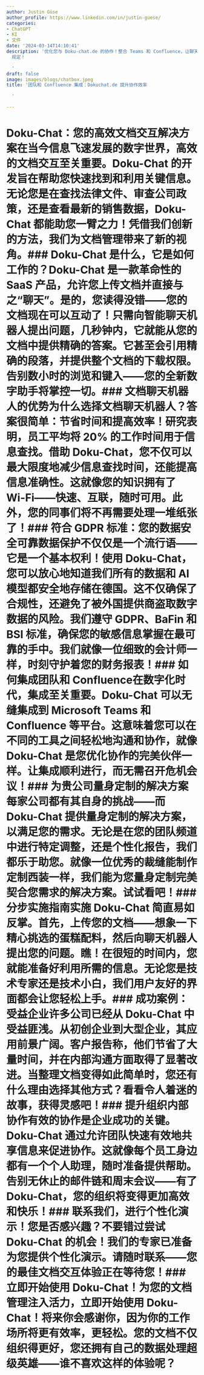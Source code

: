 ```yaml
---
author: Justin Güse
author_profile: https://www.linkedin.com/in/justin-guese/
categories:
- ChatGPT
- KI
- 文件
date: '2024-03-14T14:10:41'
description: '优化您与 Doku-chat.de 的协作！整合 Teams 和 Confluence，让聊天机器人快速访问文档和答案 – 符合 GDPR
  规定！

  '
draft: false
image: images/blogs/chatbox.jpeg
title: '团队和 Confluence 集成：Dokuchat.de 提升协作效率

  '

---
```

# Doku-Chat：您的高效文档交互解决方案在当今信息飞速发展的数字世界，高效的文档交互至关重要。Doku-Chat 的开发旨在帮助您快速找到和利用关键信息。无论您是在查找法律文件、审查公司政策，还是查看最新的销售数据，Doku-Chat 都能助您一臂之力！凭借我们创新的方法，我们为文档管理带来了新的视角。### Doku-Chat 是什么，它是如何工作的？Doku-Chat 是一款革命性的 SaaS 产品，允许您上传文档并直接与之“聊天”。是的，您读得没错——您的文档现在可以互动了！只需向智能聊天机器人提出问题，几秒钟内，它就能从您的文档中提供精确的答案。它甚至会引用精确的段落，并提供整个文档的下载权限。告别数小时的浏览和键入——您的全新数字助手将掌控一切。### 文档聊天机器人的优势为什么选择文档聊天机器人？答案很简单：节省时间和提高效率！研究表明，员工平均将 20% 的工作时间用于信息查找。借助 Doku-Chat，您不仅可以最大限度地减少信息查找时间，还能提高信息准确性。这就像您的知识拥有了 Wi-Fi——快速、互联，随时可用。此外，您的同事们将不再需要处理一堆纸张了！### 符合 GDPR 标准：您的数据安全可靠数据保护不仅仅是一个流行语——它是一个基本权利！使用 Doku-Chat，您可以放心地知道我们所有的数据和 AI 模型都安全地存储在德国。这不仅确保了合规性，还避免了被外国提供商盗取数字数据的风险。我们遵守 GDPR、BaFin 和 BSI 标准，确保您的敏感信息掌握在最可靠的手中。我们就像一位细致的会计师一样，时刻守护着您的财务报表！### 如何集成团队和 Confluence在数字化时代，集成至关重要。Doku-Chat 可以无缝集成到 Microsoft Teams 和 Confluence 等平台。这意味着您可以在不同的工具之间轻松地沟通和协作，就像 Doku-Chat 是您优化协作的完美伙伴一样。让集成顺利进行，而无需召开危机会议！### 为贵公司量身定制的解决方案每家公司都有其自身的挑战——而 Doku-Chat 提供量身定制的解决方案，以满足您的需求。无论是在您的团队频道中进行特定调整，还是个性化报告，我们都乐于助您。就像一位优秀的裁缝能制作定制西装一样，我们能为您量身定制完美契合您需求的解决方案。试试看吧！### 分步实施指南实施 Doku-Chat 简直易如反掌。首先，上传您的文档——想象一下精心挑选的蛋糕配料，然后向聊天机器人提出您的问题。瞧！在很短的时间内，您就能准备好利用所需的信息。无论您是技术专家还是技术小白，我们用户友好的界面都会让您轻松上手。### 成功案例：受益企业许多公司已经从 Doku-Chat 中受益匪浅。从初创企业到大型企业，其应用前景广阔。客户报告称，他们节省了大量时间，并在内部沟通方面取得了显著改进。当整理文档变得如此简单时，您还有什么理由选择其他方式？看看令人着迷的故事，获得灵感吧！### 提升组织内部协作有效的协作是企业成功的关键。Doku-Chat 通过允许团队快速有效地共享信息来促进协作。这就像每个员工身边都有一个个人助理，随时准备提供帮助。告别无休止的邮件链和周末会议——有了 Doku-Chat，您的组织将变得更加高效和快乐！### 联系我们，进行个性化演示！您是否感兴趣？不要错过尝试 Doku-Chat 的机会！我们的专家已准备为您提供个性化演示。请随时联系——您的最佳文档交互体验正在等待您！### 立即开始使用 Doku-Chat！为您的文档管理注入活力，立即开始使用 Doku-Chat！将来你会感谢你，因为你的工作场所将更有效率，更轻松。您的文档不仅组织得更好，您还拥有自己的数据处理超级英雄——谁不喜欢这样的体验呢？